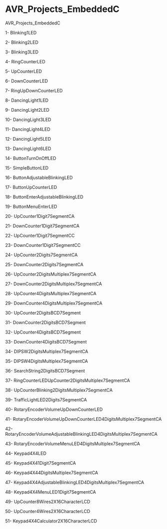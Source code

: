 # AVR_Projects_EmbeddedC
AVR_Projects_EmbeddedC

1- Blinking1LED

2- Blinking2LED

3- Blinking3LED

4- RingCounterLED

5- UpCounterLED

6- DownCounterLED

7- RingUpDownCounterLED

8- DancingLight1LED

9- DancingLight2LED

10- DancingLight3LED

11- DancingLight4LED

12- DancingLight5LED

13- DancingLight6LED

14- ButtonTurnOnOffLED

15- SimpleButtonLED

16- ButtonAdjustableBlinkingLED

17- ButtonUpCounterLED

18- ButtonEnterAdjustableBlinkingLED

19- ButtonMenuEnterLED

20- UpCounter1Digit7SegmentCA

21- DownCounter1Digit7SegmentCA

22- UpCounter1Digit7SegmentCC

23- DownCounter1Digit7SegmentCC

24- UpCounter2Digits7SegmentCA

25- DownCounter2Digits7SegmentCA

26- UpCounter2DigitsMultiplex7SegmentCA

27- DownCounter2DigitsMultiplex7SegmentCA

28- UpCounter4DigitsMultiplex7SegmentCA

29- DownCounter4DigitsMultiplex7SegmentCA

30- UpCounter2DigitsBCD7Segment

31- DownCounter2DigitsBCD7Segment

32- UpCounter4DigitsBCD7Segment

33- DownCounter4DigitsBCD7Segment

34- DIPSW2DigitsMultiplex7SegmentCA

35- DIPSW4DigitsMultiplex7SegmentCA

36- SearchString2DigitsBCD7Segment

37- RingCounterLEDUpCounter2DigitsMultiplex7SegmentCA

38- UpCounterBlinking2DigitsMultiplex7SegmentCA

39- TrafficLightLED2Digits7SegmentCA

40- RotaryEncoderVolumeUpDownCounterLED

41- RotaryEncoderVolumeUpDownCounterLED4DigitsMultiplex7SegmentCA

42- RotaryEncoderVolumeAdjustableBlinkingLED4DigitsMultiplex7SegmentCA

43- RotaryEncoderVolumeMenuLED4DigitsMultiplex7SegmentCA

44- Keypad4X4LED

45- Keypad4X41Digit7SegmentCA

46- Keypad4X44DigitsMultiplex7SegmentCA

47- Keypad4X4AdjustableBlinkingLED4DigitsMultiplex7SegmentCA

48- Keypad4X4MenuLED1Digit7SegmentCA

49- UpCounter8Wires2X16CharacterLCD

50- UpCounter4Wires2X16CharacterLCD

51- Keypad4X4Calculator2X16CharacterLCD
